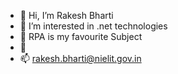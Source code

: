 - 👋 Hi, I’m Rakesh Bharti
- 👀 I’m interested in .net technologies
- 🌱 RPA is my favourite Subject
- 💞️ 
- 📫 rakesh.bharti@nielit.gov.in

<!---
rbhartinielit/rbhartinielit is a ✨ special ✨ repository because its `README.md` (this file) appears on your GitHub profile.
You can click the Preview link to take a look at your changes.
--->
